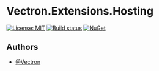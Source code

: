 # Vectron.Extensions.Hosting
[![License: MIT](https://img.shields.io/badge/License-MIT-green.svg)](LICENSE.txt)
[![Build status](https://github.com/Vectron/Vectron.Extensions.Hosting/actions/workflows/BuildTestDeploy.yml/badge.svg)](https://github.com/Vectron/Vectron.Extensions.Hosting/actions)
[![NuGet](https://img.shields.io/nuget/v/Vectron.Extensions.Hosting.svg)](https://www.nuget.org/packages/Vectron.Extensions.Hosting)

## Authors
- [@Vectron](https://www.github.com/Vectron)
